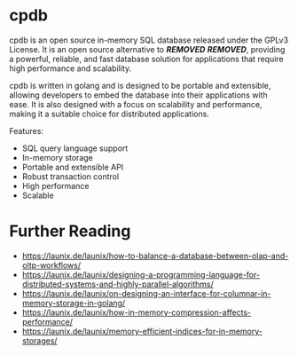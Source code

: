 # cpdb

cpdb is an open source in-memory SQL database released under the GPLv3 License. It is an open source alternative to ***REMOVED*** ***REMOVED***, providing a powerful, reliable, and fast database solution for applications that require high performance and scalability.

cpdb is written in golang and is designed to be portable and extensible, allowing developers to embed the database into their applications with ease. It is also designed with a focus on scalability and performance, making it a suitable choice for distributed applications.

Features:
- SQL query language support
- In-memory storage
- Portable and extensible API
- Robust transaction control
- High performance
- Scalable

# Further Reading

- https://launix.de/launix/how-to-balance-a-database-between-olap-and-oltp-workflows/
- https://launix.de/launix/designing-a-programming-language-for-distributed-systems-and-highly-parallel-algorithms/
- https://launix.de/launix/on-designing-an-interface-for-columnar-in-memory-storage-in-golang/
- https://launix.de/launix/how-in-memory-compression-affects-performance/
- https://launix.de/launix/memory-efficient-indices-for-in-memory-storages/
